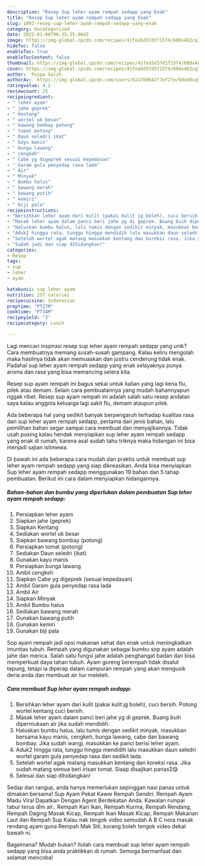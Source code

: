 ```yaml
---
description: "Resep Sup leher ayam rempah sedapp yang Enak"
title: "Resep Sup leher ayam rempah sedapp yang Enak"
slug: 1093-resep-sup-leher-ayam-rempah-sedapp-yang-enak
category: Uncategorized
date: 2022-01-06T00:35:25.664Z
image: https://img-global.cpcdn.com/recipes/41fea5d37d3f1574/680x482cq70/sup-leher-ayam-rempah-sedapp-foto-resep-utama.jpg
hideToc: false
enableToc: true
enableTocContent: false
thumbnail: https://img-global.cpcdn.com/recipes/41fea5d37d3f1574/680x482cq70/sup-leher-ayam-rempah-sedapp-foto-resep-utama.jpg
cover: https://img-global.cpcdn.com/recipes/41fea5d37d3f1574/680x482cq70/sup-leher-ayam-rempah-sedapp-foto-resep-utama.jpg
author:  Puspa Galih
authorAv:  https://img-global.cpcdn.com/users/82a7b9642f7ef27e/60x60cq50/avatar.jpg
ratingvalue: 4.2
reviewcount: 25
recipeingredient:
- " leher ayam"
- " jahe geprek"
- " Kentang"
- " wortel uk besar"
- " bawang bombay potong"
- " tomat potong"
- " Daun seledri ikat"
- " kayu manis"
- " bunga lawang"
- " cengkeh"
- " Cabe yg digeprek sesuai kepedasan"
- " Garam gula penyedap rasa lada"
- " Air"
- " Minyak"
- " Bumbu halus"
- " bawang merah"
- " bawang putih"
- " kemiri"
- " biji pala"
recipeinstructions:
- "Bersihkan leher ayam dari kulit (pakai kulit jg boleh), cuci bersih. Potong wortel kentang cuci bersih."
- "Masak leher ayam dalam panci beri jahe yg di geprek. Buang buih dipermukaan air jika sudah mendidih."
- "Haluskan bumbu halus, lalu tumis dengan sedikit minyak, masukkan bersama kayu manis, cengkeh, bunga lawang, cabe dan bawang bombay. Jika sudah wangi, masukkan ke panci berisi leher ayam."
- "Aduk2 hingga rata, tunggu hingga mendidih lalu masukkan daun seledri wortel garam gula penyedap rasa dan sedikit lada."
- "Setelah wortel agak matang masukkan kentang dan koreksi rasa. Jika sudah matang semua beri irisan tomat. Siaap disajikan panas2😋"
- "Sudah jadi dan siap dihidangkan!"
categories:
- Resep
tags:
- sup
- leher
- ayam

katakunci: sup leher ayam 
nutrition: 257 calories
recipecuisine: Indonesian
preptime: "PT27M"
cooktime: "PT34M"
recipeyield: "3"
recipecategory: Lunch

---
```



Lagi mencari inspirasi resep sup leher ayam rempah sedapp yang unik? Cara membuatnya memang susah-susah gampang. Kalau keliru mengolah maka hasilnya tidak akan memuaskan dan justru cenderung tidak enak. Padahal sup leher ayam rempah sedapp yang enak selayaknya punya aroma dan rasa yang bisa memancing selera kita.


Resep sup ayam rempah ini bagus sekai untuk kalian yang lagi kena flu, pilek atau demam. Selain cara pembuatannya yang mudah bahannyapun nggak ribet. Resep sup ayam rempah ini adalah salah satu resep andalan saya kalau anggota keluarga lagi sakit flu, demam ataupun pilek.

Ada beberapa hal yang sedikit banyak berpengaruh terhadap kualitas rasa dari sup leher ayam rempah sedapp, pertama dari jenis bahan, lalu pemilihan bahan segar sampai cara membuat dan menyajikannya. Tidak usah pusing kalau hendak menyiapkan sup leher ayam rempah sedapp yang enak di rumah, karena asal sudah tahu triknya maka hidangan ini bisa menjadi sajian istimewa.


Di bawah ini ada beberapa cara mudah dan praktis untuk membuat sup leher ayam rempah sedapp yang siap dikreasikan. Anda bisa menyiapkan Sup leher ayam rempah sedapp menggunakan 19 bahan dan 5 tahap pembuatan. Berikut ini cara dalam menyiapkan hidangannya.

<!--inarticleads1-->

##### Bahan-bahan dan bumbu yang diperlukan dalam pembuatan Sup leher ayam rempah sedapp:

1. Persiapkan  leher ayam
1. Siapkan  jahe (geprek)
1. Siapkan  Kentang
1. Sediakan  wortel uk besar
1. Siapkan  bawang bombay (potong)
1. Persiapkan  tomat (potong)
1. Sediakan  Daun seledri (ikat)
1. Gunakan  kayu manis
1. Persiapkan  bunga lawang
1. Ambil  cengkeh
1. Siapkan  Cabe yg digeprek (sesuai kepedasan)
1. Ambil  Garam gula penyedap rasa lada
1. Ambil  Air
1. Siapkan  Minyak
1. Ambil  Bumbu halus
1. Sediakan  bawang merah
1. Gunakan  bawang putih
1. Gunakan  kemiri
1. Gunakan  biji pala


Sop ayam rempah jadi opsi makanan sehat dan enak untuk meningkatkan imunitas tubuh. Rempah yang digunakan sebagai bumbu sop ayam adalah jahe dan merica. Salah satu fungsi jahe adalah penghangat badan dan bisa memperkuat daya tahan tubuh. Ayam goreng berempah tidak disalut tepung, tetapi ia diperap dalam campuran rempah yang akan mengusik deria anda dan membuat air liur meleleh. 

<!--inarticleads2-->

##### Cara membuat Sup leher ayam rempah sedapp:

1. Bersihkan leher ayam dari kulit (pakai kulit jg boleh), cuci bersih. Potong wortel kentang cuci bersih.
1. Masak leher ayam dalam panci beri jahe yg di geprek. Buang buih dipermukaan air jika sudah mendidih.
1. Haluskan bumbu halus, lalu tumis dengan sedikit minyak, masukkan bersama kayu manis, cengkeh, bunga lawang, cabe dan bawang bombay. Jika sudah wangi, masukkan ke panci berisi leher ayam.
1. Aduk2 hingga rata, tunggu hingga mendidih lalu masukkan daun seledri wortel garam gula penyedap rasa dan sedikit lada.
1. Setelah wortel agak matang masukkan kentang dan koreksi rasa. Jika sudah matang semua beri irisan tomat. Siaap disajikan panas2😋
1. Selesai dan siap dihidangkan!

Sedap dan rangup, anda hanya memerlukan sepinggan nasi panas untuk dimakan bersama! Sup Ayam Pekat Kaww Rempah Sendiri. Rempah Ayam Madu Viral Dapatkan Dengan Agent Berdekatan Anda. Kawalan rumpai tabur terus dlm air.. Rempah Kari Ikan, Rempah Kurma, Rempah Rendang, Rempah Daging Masak Kicap, Rempah Ikan Masak Kicap, Rempah Makanan Laut dan Rempah Sup Kalau nak tengok video semudah A B C nora masak rendang ayam guna Rempah Mak Siti, korang boleh tengok video dekat bawah ni. 

Bagaimana? Mudah bukan? Itulah cara membuat sup leher ayam rempah sedapp yang bisa anda praktikkan di rumah. Semoga bermanfaat dan selamat mencoba!
